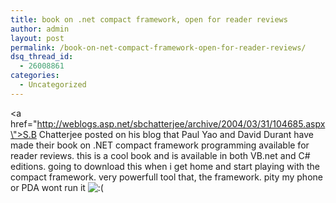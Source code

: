 ```yaml
---
title: book on .net compact framework, open for reader reviews
author: admin
layout: post
permalink: /book-on-net-compact-framework-open-for-reader-reviews/
dsq_thread_id:
  - 26008861
categories:
  - Uncategorized
---
```

<a href=\"http://weblogs.asp.net/sbchatterjee/archive/2004/03/31/104685.aspx\">S.B Chatterjee posted on his blog that Paul Yao and David Durant have made their book on .NET compact framework programming</a> available for reader reviews. this is a cool book and is available in both VB.net and C# editions. going to download this when i get home and start playing with the compact framework. very powerfull tool that, the framework. pity my phone or PDA wont run it <img src="http://blog.lotas-smartman.net/wp-includes/images/smilies/icon_sad.gif" alt=":(" class="wp-smiley" />